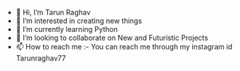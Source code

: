 - 👋 Hi, I’m Tarun Raghav
- 👀 I’m interested in creating new things
- 🌱 I’m currently learning Python
- 💞️ I’m looking to collaborate on New and Futuristic Projects
- 📫 How to reach me :- You can reach me through my instagram id Tarunraghav77

<!---
TarunRaghav3699/TarunRaghav3699 is a ✨ special ✨ repository because its `README.md` (this file) appears on your GitHub profile.
You can click the Preview link to take a look at your changes.
--->
